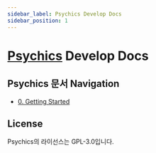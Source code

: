 ```yaml
---
sidebar_label: Psychics Develop Docs
sidebar_position: 1
---
```


# [Psychics](https://github.com/monun/psychics/) Develop Docs

## Psychics 문서 Navigation

- [0. Getting Started](./Psychics-0)

## License
Psychics의 라이선스는 GPL-3.0입니다.